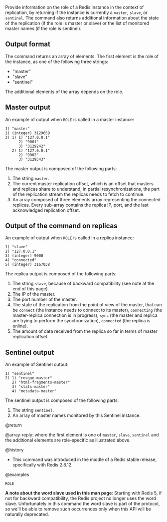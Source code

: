 Provide information on the role of a Redis instance in the context of
replication, by returning if the instance is currently a `master`, `slave`, or
`sentinel`. The command also returns additional information about the state of
the replication (if the role is master or slave) or the list of monitored master
names (if the role is sentinel).

## Output format

The command returns an array of elements. The first element is the role of the
instance, as one of the following three strings:

- "master"
- "slave"
- "sentinel"

The additional elements of the array depends on the role.

## Master output

An example of output when `ROLE` is called in a master instance:

```
1) "master"
2) (integer) 3129659
3) 1) 1) "127.0.0.1"
      2) "9001"
      3) "3129242"
   2) 1) "127.0.0.1"
      2) "9002"
      3) "3129543"
```

The master output is composed of the following parts:

1. The string `master`.
2. The current master replication offset, which is an offset that masters and
   replicas share to understand, in partial resynchronizations, the part of the
   replication stream the replicas needs to fetch to continue.
3. An array composed of three elements array representing the connected
   replicas. Every sub-array contains the replica IP, port, and the last
   acknowledged replication offset.

## Output of the command on replicas

An example of output when `ROLE` is called in a replica instance:

```
1) "slave"
2) "127.0.0.1"
3) (integer) 9000
4) "connected"
5) (integer) 3167038
```

The replica output is composed of the following parts:

1. The string `slave`, because of backward compatibility (see note at the end of
   this page).
2. The IP of the master.
3. The port number of the master.
4. The state of the replication from the point of view of the master, that can
   be `connect` (the instance needs to connect to its master), `connecting` (the
   master-replica connection is in progress), `sync` (the master and replica are
   trying to perform the synchronization), `connected` (the replica is online).
5. The amount of data received from the replica so far in terms of master
   replication offset.

## Sentinel output

An example of Sentinel output:

```
1) "sentinel"
2) 1) "resque-master"
   2) "html-fragments-master"
   3) "stats-master"
   4) "metadata-master"
```

The sentinel output is composed of the following parts:

1. The string `sentinel`.
2. An array of master names monitored by this Sentinel instance.

@return

@array-reply: where the first element is one of `master`, `slave`, `sentinel`
and the additional elements are role-specific as illustrated above.

@history

- This command was introduced in the middle of a Redis stable release,
  specifically with Redis 2.8.12.

@examples

```cli
ROLE
```

**A note about the word slave used in this man page**: Starting with Redis 5, if
not for backward compatibility, the Redis project no longer uses the word slave.
Unfortunately in this command the word slave is part of the protocol, so we'll
be able to remove such occurrences only when this API will be naturally
deprecated.
